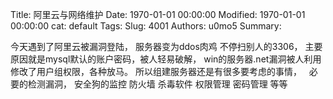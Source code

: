 Title: 阿里云与网络维护
Date: 1970-01-01 00:00:00
Modified: 1970-01-01 00:00:00
cat: default
Tags: 
Slug: 4001
Authors: u0mo5 
Summary: 

今天遇到了阿里云被漏洞登陆，
服务器变为ddos肉鸡
不停扫别人的3306，
主要原因就是mysql默认的账户密码，被人轻易破解，
win的服务器.net漏洞被人利用修改了用户组权限，各种放马。
所以组建服务器还是有很多要考虑的事情，
 
必要的检测漏洞，
安全狗的监控
防火墙
杀毒软件
权限管理
密码管理
等等
